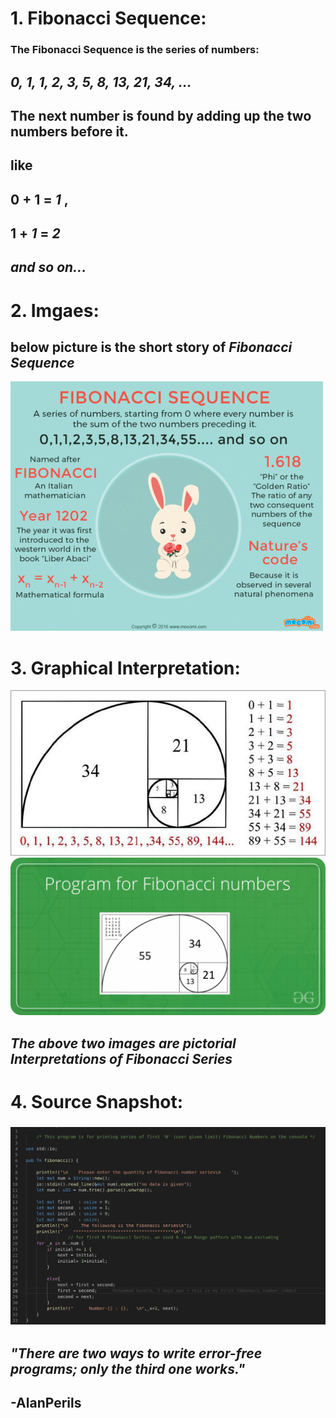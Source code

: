 # **1. Fibonacci Sequence:** 

### The Fibonacci Sequence is the series of numbers: 
## *0, 1, 1, 2, 3, 5, 8, 13, 21, 34, ...* 
## The    next number  is found by adding up the two numbers before it.
## like 
## **0 + 1** = ***1*** , 
## **1 + ***1***** = ***2*** 
## *and so on...*
# **2. Imgaes:**
## below picture is the short story of ***Fibonacci Sequence***
 ![sparkles](images/fibonacci_sequence_history.gif)
# **3. Graphical Interpretation:**
 ![sparkles](images/fabonaci_series_image.jpg)
 ![sparkles](images/fabo_green.png)

## *The above two images are pictorial Interpretations of Fibonacci Series*
# **4. Source Snapshot:**
### ![sparkles](images/fabonacci_snapshot.png) 

## *"There are two ways to write error-free programs; only the third one works."*
##                                **-AlanPerils**
